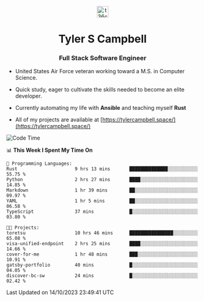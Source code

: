 <p align="center">
<a href="https://www.linkedin.com/in/t36campbell" target="blank"><img align="center" src="https://ik.imagekit.io/t36campbell/Portfolio/linkedin.png.original_m8bbGgPh6.png" alt="t36campbell" height="30" width="30" /></a>
</p>
<h1 align="center">Tyler S Campbell</h1>
<h3 align="center">Full Stack Software Engineer</h3>

* United States Air Force veteran working toward a M.S. in Computer Science.

* Quick study, eager to cultivate the skills needed to become an elite developer.

* Currently automating my life with **Ansible** and teaching myself **Rust**

* All of my projects are available at [https://tylercampbell.space/](https://tylercampbell.space/)

<!--START_SECTION:waka-->
![Code Time](http://img.shields.io/badge/Code%20Time-2%2C888%20hrs%2054%20mins-blue)

📊 **This Week I Spent My Time On** 

```text
💬 Programming Languages: 
Rust                     9 hrs 13 mins       ██████████████░░░░░░░░░░░   55.75 % 
Python                   2 hrs 27 mins       ████░░░░░░░░░░░░░░░░░░░░░   14.85 % 
Markdown                 1 hr 39 mins        ██░░░░░░░░░░░░░░░░░░░░░░░   09.97 % 
YAML                     1 hr 5 mins         ██░░░░░░░░░░░░░░░░░░░░░░░   06.58 % 
TypeScript               37 mins             █░░░░░░░░░░░░░░░░░░░░░░░░   03.80 % 

🐱‍💻 Projects: 
toretsu                  10 hrs 46 mins      ████████████████░░░░░░░░░   65.08 % 
visa-unified-endpoint    2 hrs 25 mins       ████░░░░░░░░░░░░░░░░░░░░░   14.66 % 
cover-for-me             1 hr 48 mins        ███░░░░░░░░░░░░░░░░░░░░░░   10.91 % 
gatsby-portfolio         40 mins             █░░░░░░░░░░░░░░░░░░░░░░░░   04.05 % 
discover-bc-sw           24 mins             █░░░░░░░░░░░░░░░░░░░░░░░░   02.42 % 
```


 Last Updated on 14/10/2023 23:49:41 UTC
<!--END_SECTION:waka-->

